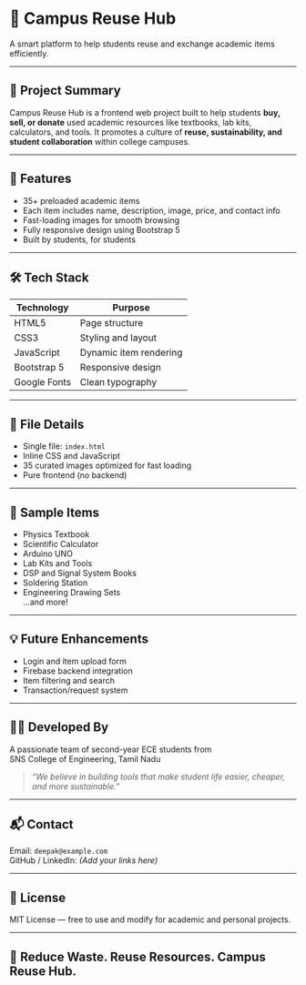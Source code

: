 
# 🏫 Campus Reuse Hub

A smart platform to help students reuse and exchange academic items efficiently.

---

## 📌 Project Summary

Campus Reuse Hub is a frontend web project built to help students **buy, sell, or donate** used academic resources like textbooks, lab kits, calculators, and tools. It promotes a culture of **reuse, sustainability, and student collaboration** within college campuses.

---

## 🚀 Features

- 35+ preloaded academic items  
- Each item includes name, description, image, price, and contact info  
- Fast-loading images for smooth browsing  
- Fully responsive design using Bootstrap 5  
- Built by students, for students

---

## 🛠️ Tech Stack

| Technology     | Purpose               |
|----------------|------------------------|
| HTML5          | Page structure         |
| CSS3           | Styling and layout     |
| JavaScript     | Dynamic item rendering |
| Bootstrap 5    | Responsive design      |
| Google Fonts   | Clean typography       |

---

## 📂 File Details

- Single file: `index.html`  
- Inline CSS and JavaScript  
- 35 curated images optimized for fast loading  
- Pure frontend (no backend)

---

## 📸 Sample Items

- Physics Textbook  
- Scientific Calculator  
- Arduino UNO  
- Lab Kits and Tools  
- DSP and Signal System Books  
- Soldering Station  
- Engineering Drawing Sets  
…and more!

---

## 💡 Future Enhancements

- Login and item upload form  
- Firebase backend integration  
- Item filtering and search  
- Transaction/request system

---

## 👨‍💻 Developed By

A passionate team of second-year ECE students from  
SNS College of Engineering, Tamil Nadu

> *“We believe in building tools that make student life easier, cheaper, and more sustainable.”*

---

## 📬 Contact

Email: `deepak@example.com`  
GitHub / LinkedIn: *(Add your links here)*

---

## 📝 License

MIT License — free to use and modify for academic and personal projects.

---

## 🔁 Reduce Waste. Reuse Resources. Campus Reuse Hub.
